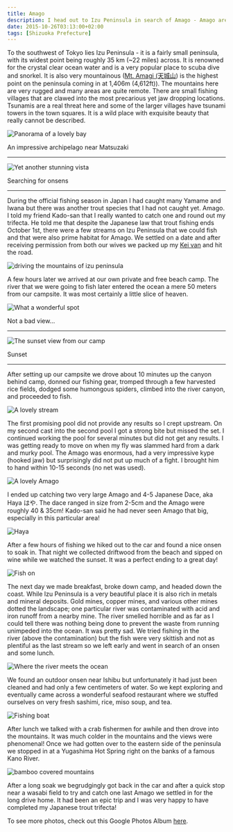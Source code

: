 ```yaml
---
title: Amago
description: I head out to Izu Peninsula in search of Amago - Amago are a sub-species of the salmon family and spend part of their lives in the ocean...
date: 2015-10-26T03:13:00+02:00
tags: [Shizuoka Prefecture]
---
```

<div class="text-lg mt-2">
<p class="mb-2">To the southwest of Tokyo lies Izu Peninsula - it is a fairly small peninsula, with its widest point being roughly 35 km (~22 miles) across. It is renowned for the crystal clear ocean water and is a very popular place to scuba dive and snorkel. It is also very mountainous (<a href="https://japanhike.wordpress.com/2008/04/24/mt-amagi/" target="_blank" rel="noopener noreferrer" class="text-red-500 hover:bg-red-500 hover:text-white">Mt. Amagi (天城山</a>) is the highest point on the peninsula coming in at 1,406m (4,612ft)). The mountains here are very rugged and many areas are quite remote. There are small fishing villages that are clawed into the most precarious yet jaw dropping locations. Tsunamis are a real threat here and some of the larger villages have tsunami towers in the town squares. It is a wild place with exquisite beauty that really cannot be described.</p>

<div class="w-8/12 mx-auto">
<img class="rounded-lg shadow-lg" src="https://fallfish-tenkara-images.s3-us-west-1.amazonaws.com/FfT+-+Izu+Peninsula+(Amago)/izu+peninsula-amago-tenkara-beaches-mountains-islands.JPG" alt="Panorama of a lovely bay" />
<p class="italic text-center">An impressive archipelago near Matsuzaki</p>
</div>

<hr />

<div class="w-8/12 mx-auto mt-2">
<img class="rounded-lg shadow-lg" src="https://fallfish-tenkara-images.s3-us-west-1.amazonaws.com/FfT+-+Izu+Peninsula+(Amago)/izu+peninsula-amago-tenkara-beaches-mountains-japanese+statue.JPG" alt="Yet another stunning vista" />
<p class="italic text-center">Searching for onsens</p>
</div>

<hr />

<p class="mt-2 mb-2">During the official fishing season in Japan I had caught many Yamame and Iwana but there was another trout species that I had not caught yet. Amago. I told my friend Kado-san that I really wanted to catch one and round out my trifecta. He told me that despite the Japanese law that trout fishing ends October 1st, there were a few streams on Izu Peninsula that we could fish and that were also prime habitat for Amago. We settled on a date and after receiving permission from both our wives we packed up my <a href="https://www.fallfishtenkara.com/japanese-kei-cars/" target="_blank" rel="noopener noreferrer" class="text-red-500 hover:bg-red-500 hover:text-white">Kei van</a> and hit the road.</p>

<img class="w-8/12 rounded-lg shadow-lg mx-auto" src="https://fallfish-tenkara-images.s3-us-west-1.amazonaws.com/FfT+-+Izu+Peninsula+(Amago)/izu+peninsula-amago-tenkara-beaches-bamboo-mountains.JPG" alt="driving the mountains of izu peninsula" />

<p class="mt-2 mb-2">A few hours later we arrived at our own private and free beach camp. The river that we were going to fish later entered the ocean a mere 50 meters from our campsite. It was most certainly a little slice of heaven.</p>

<div class="w-8/12 mx-auto">
<img class="rounded-lg shadow-lg" src="https://fallfish-tenkara-images.s3-us-west-1.amazonaws.com/FfT+-+Izu+Peninsula+(Amago)/izu+peninsula-amago-tenkara-beaches-mountains-camping.JPG" alt="What a wonderful spot" />
<p class="italic text-center">Not a bad view...</p>
</div>

<hr />

<div class="w-8/12 mx-auto mt-2">
<img class="rounded-lg shadow-lg" src="https://fallfish-tenkara-images.s3-us-west-1.amazonaws.com/FfT+-+Izu+Peninsula+(Amago)/izu+peninsula-amago-tenkara-beaches-mountains-sunset.JPG" alt="The sunset view from our camp" />
<p class="italic text-center">Sunset</p>
</div>

<hr />

<p class="mt-2 mb-2">After setting up our campsite we drove about 10 minutes up the canyon behind camp, donned our fishing gear, tromped through a few harvested rice fields, dodged some humongous spiders, climbed into the river canyon, and proceeded to fish.</p>

<img class="w-8/12 rounded-lg shadow-lg mx-auto" src="https://fallfish-tenkara-images.s3-us-west-1.amazonaws.com/FfT+-+Izu+Peninsula+(Amago)/izu+peninsula-amago-tenkara-beaches-mountain+stream.JPG" alt="A lovely stream" />

<p class="mt-2 mb-2">The first promising pool did not provide any results so I crept upstream. On my second cast into the second pool I got a strong bite but missed the set. I continued working the pool for several minutes but did not get any results. I was getting ready to move on when my fly was slammed hard from a dark and murky pool. The Amago was enormous, had a very impressive kype (hooked jaw) but surprisingly did not put up much of a fight. I brought him to hand within 10-15 seconds (no net was used).</p>

<img class="w-8/12 rounded-lg shadow-lg mx-auto" src="https://fallfish-tenkara-images.s3-us-west-1.amazonaws.com/FfT+-+Izu+Peninsula+(Amago)/izu+peninsula-amago-tenkara-beaches-amago-kebari.JPG" alt="A lovely Amago" />

<p class="mt-2 mb-2">I ended up catching two very large Amago and 4-5 Japanese Dace, aka Haya はや. The dace ranged in size from 2-5cm and the Amago were roughly 40 &amp; 35cm! Kado-san said he had never seen Amago that big, especially in this particular area!</p>

<img class="w-8/12 rounded-lg shadow-lg mx-auto" src="https://fallfish-tenkara-images.s3-us-west-1.amazonaws.com/FfT+-+Izu+Peninsula+(Amago)/izu+peninsula-amago-tenkara-beaches-japanse+dace-haya.JPG" alt="Haya" />

<p class="mt-2 mb-2">After a few hours of fishing we hiked out to the car and found a nice onsen to soak in. That night we collected driftwood from the beach and sipped on wine while we watched the sunset. It was a perfect ending to a great day!</p>

<img class="w-8/12 rounded-lg shadow-lg mx-auto" src="https://fallfish-tenkara-images.s3-us-west-1.amazonaws.com/FfT+-+Izu+Peninsula+(Amago)/izu+peninsula-amago-tenkara-beaches-amago-keiryu.JPG" alt="Fish on" />

<p class="mt-2 mb-2">The next day we made breakfast, broke down camp, and headed down the coast. While Izu Peninsula is a very beautiful place it is also rich in metals and mineral deposits. Gold mines, copper mines, and various other mines dotted the landscape; one particular river was contaminated with acid and iron runoff from a nearby mine. The river smelled horrible and as far as I could tell there was nothing being done to prevent the waste from running unimpeded into the ocean. It was pretty sad. We tried fishing in the river (above the contamination) but the fish were very skittish and not as plentiful as the last stream so we left early and went in search of an onsen and some lunch.</p>

<img class="w-8/12 rounded-lg shadow-lg mx-auto" src="https://fallfish-tenkara-images.s3-us-west-1.amazonaws.com/FfT+-+Izu+Peninsula+(Amago)/izu+peninsula-amago-tenkara-beaches-keiryu.JPG" alt="Where the river meets the ocean" />

<p class="mt-2 mb-2">We found an outdoor onsen near Ishibu but unfortunately it had just been cleaned and had only a few centimeters of water. So we kept exploring and eventually came across a wonderful seafood restaurant where we stuffed ourselves on very fresh sashimi, rice, miso soup, and tea.</p>

<img class="w-8/12 rounded-lg shadow-lg mx-auto" src="https://fallfish-tenkara-images.s3-us-west-1.amazonaws.com/FfT+-+Izu+Peninsula+(Amago)/izu+peninsula-amago-tenkara-beaches-fishing+boat.JPG" alt="Fishing boat" />

<p class="mt-2 mb-2">After lunch we talked with a crab fishermen for awhile and then drove into the mountains. It was much colder in the mountains and the views were phenomenal! Once we had gotten over to the eastern side of the peninsula we stopped in at a Yugashima Hot Spring right on the banks of a famous Kano River.</p>

<img class="w-8/12 rounded-lg shadow-lg mx-auto" src="https://fallfish-tenkara-images.s3-us-west-1.amazonaws.com/FfT+-+Izu+Peninsula+(Amago)/izu+peninsula-amago-tenkara-beaches-amago-wasabi+farm.JPG" alt="bamboo covered mountains" />

<p class="mt-2 mb-2">After a long soak we begrudgingly got back in the car and after a quick stop near a wasabi field to try and catch one last Amago we settled in for the long drive home. It had been an epic trip and I was very happy to have completed my Japanese trout trifecta!</p>

<p class="mt-2 mb-2 italic text-center font-semibold text-gray-400">To see more photos, check out this Google Photos Album <a href="https://photos.app.goo.gl/YbgcnjAhAixVv83CA" target="_blank" rel="noopener" class="text-red-500 hover:bg-red-500 hover:text-white">here</a>.</p>

</div>

